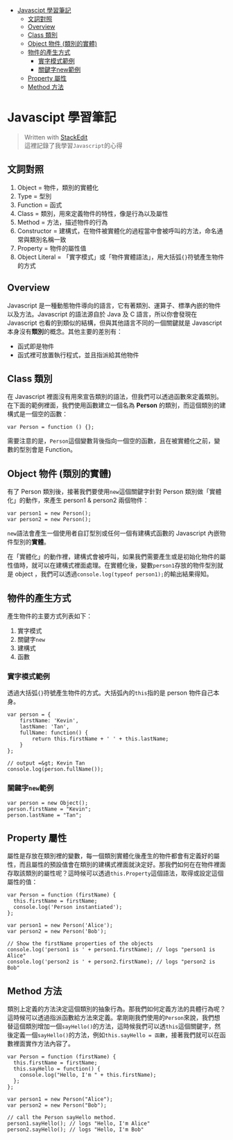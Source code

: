 <p><div class="toc">
<ul>
<li><a href="#javascipt-學習筆記">Javascipt 學習筆記</a><ul>
<li><a href="#文詞對照">文詞對照</a></li>
<li><a href="#overview">Overview</a></li>
<li><a href="#class-類別">Class 類別</a></li>
<li><a href="#object-物件-類別的實體">Object 物件 (類別的實體)</a></li>
<li><a href="#物件的產生方式">物件的產生方式</a><ul>
<li><a href="#實字模式範例">實字模式範例</a></li>
<li><a href="#關鍵字new範例">關鍵字new範例</a></li>
</ul>
</li>
<li><a href="#property-屬性">Property 屬性</a></li>
<li><a href="#method-方法">Method 方法</a></li>
</ul>
</li>
</ul>
</div>
</p>

<h1 id="javascipt-學習筆記">Javascipt 學習筆記</h1>

<blockquote>
  <p>Written with <a href="https://stackedit.io/">StackEdit</a> <br>
  這裡記錄了我學習<code>Javascript</code>的心得</p>
</blockquote>



<h2 id="文詞對照">文詞對照</h2>

<ol>
<li>Object = 物件，類別的實體化</li>
<li>Type = 型別</li>
<li>Function = 函式</li>
<li>Class = 類別，用來定義物件的特性，像是行為以及屬性</li>
<li>Method = 方法，描述物件的行為</li>
<li>Constructor = 建構式，在物件被實體化的過程當中會被呼叫的方法，命名通常與類別名稱一致</li>
<li>Property = 物件的屬性值</li>
<li>Object Literal = 「實字模式」或「物件實體語法」，用大括弧<code>{}</code>符號產生物件的方式</li>
</ol>



<h2 id="overview">Overview</h2>

<p>Javascript 是一種動態物件導向的語言，它有著類別、運算子、標準內嵌的物件以及方法。Javascript 的語法源自於 Java 及 C 語言，所以你會發現在 Javascript 也看的到類似的結構，但與其他語言不同的一個關鍵就是 Javascript 本身沒有<strong>類別</strong>的概念。其他主要的差別有：</p>

<ul>
<li>函式即是物件</li>
<li>函式裡可放置執行程式，並且指派給其他物件</li>
</ul>



<h2 id="class-類別">Class 類別</h2>

<p>在 Javascript 裡面沒有用來宣告類別的語法，但我們可以透過函數來定義類別。在下面的範例裡面，我們使用函數建立一個名為 <strong>Person</strong> 的類別，而這個類別的建構式是一個空的函數：</p>

<pre><code>var Person = function () {};
</code></pre>

<p>需要注意的是，<code>Person</code>這個變數背後指向一個空的函數，且在被實體化之前，變數的型別會是 Function。</p>

<h2 id="object-物件-類別的實體">Object 物件 (類別的實體)</h2>

<p>有了 Person 類別後，接著我們要使用<code>new</code>這個關鍵字針對 Person 類別做「實體化」的動作，來產生 person1 &amp; person2 兩個物件：</p>

<pre><code>var person1 = new Person();
var person2 = new Person();
</code></pre>

<p><code>new</code>語法會產生一個使用者自訂型別或任何一個有建構式函數的 Javascript 內嵌物件型別的<strong>實體</strong>。</p>

<p>在「實體化」的動作裡，建構式會被呼叫，如果我們需要產生或是初始化物件的屬性值時，就可以在建構式裡面處理。在實體化後，變數<code>person1</code>存放的物件型別就是 object ，我們可以透過<code>console.log(typeof person1);</code>的輸出結果得知。</p>



<h2 id="物件的產生方式">物件的產生方式</h2>

<p>產生物件的主要方式列表如下：</p>

<ol>
<li>實字模式</li>
<li>關鍵字<code>new</code> </li>
<li>建構式</li>
<li>函數</li>
</ol>



<h3 id="實字模式範例">實字模式範例</h3>

<p>透過大括弧<code>{}</code>符號產生物件的方式。大括弧內的<code>this</code>指的是 person 物件自己本身。</p>

<pre><code>var person = {
    firstName: 'Kevin',
    lastName: 'Tan',
    fullName: function() {
        return this.firstName + ' ' + this.lastName;
    }
};

// output =&amp;gt; Kevin Tan
console.log(person.fullName());
</code></pre>



<h3 id="關鍵字new範例">關鍵字<code>new</code>範例</h3>

<pre><code>var person = new Object();
person.firstName = "Kevin";
person.lastName = "Tan";
</code></pre>



<h2 id="property-屬性">Property 屬性</h2>

<p>屬性是存放在類別裡的變數，每一個類別實體化後產生的物件都會有定義好的屬性，而且屬性的預設值會在類別的建構式裡面就決定好。那我們如何在在物件裡面存取該類別的屬性呢？這時候可以透過<code>this.Property</code>這個語法，取得或設定這個屬性的值：</p>

<pre><code>var Person = function (firstName) {
  this.firstName = firstName;
  console.log('Person instantiated');
};

var person1 = new Person('Alice');
var person2 = new Person('Bob');

// Show the firstName properties of the objects
console.log('person1 is ' + person1.firstName); // logs "person1 is Alice"
console.log('person2 is ' + person2.firstName); // logs "person2 is Bob"
</code></pre>



<h2 id="method-方法">Method 方法</h2>

<p>類別上定義的方法決定這個類別的抽象行為。那我們如何定義方法的具體行為呢？這時候可以透過指派函數給方法來定義。拿剛剛我們使用的<code>Person</code>來說，我們想替這個類別增加一個<code>sayHello()</code>的方法，這時候我們可以透<code>this</code>這個關鍵字，然後定義一個<code>sayHello()</code>的方法，例如<code>this.sayHello = 函數</code>，接著我們就可以在函數裡面實作方法內容了。</p>

<pre><code>var Person = function (firstName) {
  this.firstName = firstName;
  this.sayHello = function() {
    console.log("Hello, I'm " + this.firstName);
  };
};

var person1 = new Person("Alice");
var person2 = new Person("Bob");

// call the Person sayHello method.
person1.sayHello(); // logs "Hello, I'm Alice"
person2.sayHello(); // logs "Hello, I'm Bob"
</code></pre>